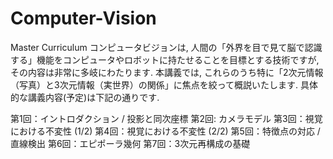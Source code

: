 # Computer-Vision
Master Curriculum
コンピュータビジョンは, 人間の「外界を目で見て脳で認識する」機能をコンピュータやロボットに持たせることを目標とする技術ですが, その内容は非常に多岐にわたります. 本講義では, これらのうち特に「2次元情報（写真）と3次元情報（実世界）の関係」に焦点を絞って概説いたします. 具体的な講義内容(予定)は下記の通りです.

第1回：イントロダクション / 投影と同次座標
第2回:  カメラモデル
第3回：視覚における不変性 (1/2)
第4回：視覚における不変性 (2/2)
第5回：特徴点の対応 / 直線検出
第6回：エピポーラ幾何
第7回：3次元再構成の基礎
